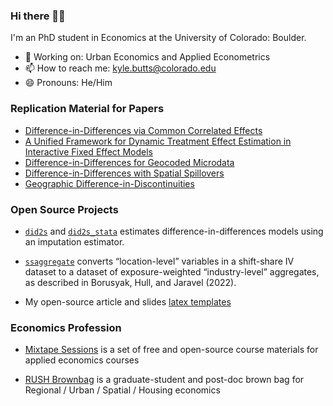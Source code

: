 ### Hi there 👋👋

I'm an PhD student in Economics at the University of Colorado: Boulder. 
- 🔩 Working on: Urban Economics and Applied Econometrics
- 📫 How to reach me: kyle.butts@colorado.edu
- 😄 Pronouns: He/Him


### Replication Material for Papers

- [Difference-in-Differences via Common Correlated Effects](https://github.com/kylebutts/Difference-in-Differences-via-CCE)
- [A Unified Framework for Dynamic Treatment Effect Estimation in Interactive Fixed Effect Models](https://github.com/kylebutts/Generalized-Imputation-Estimator)
- [Difference-in-Differences for Geocoded Microdata](https://github.com/kylebutts/Difference-in-Differences-Ring-Method)
- [Difference-in-Differences with Spatial Spillovers](https://github.com/kylebutts/Spatial-Spillover)
- [Geographic Difference-in-Discontinuities](https://github.com/kylebutts/Spatial-Difference-in-Discontinuities)


### Open Source Projects

- [`did2s`](https://github.com/kylebutts/did2s) and [`did2s_stata`](https://github.com/kylebutts/did2s_stata) estimates difference-in-differences models using an imputation estimator.

- [`ssaggregate`](https://github.com/kylebutts/ssaggregate) converts “location-level” variables in a shift-share IV dataset to a dataset of exposure-weighted “industry-level” aggregates, as described in Borusyak, Hull, and Jaravel (2022).

- My open-source article and slides [latex templates](https://github.com/kylebutts/templates)

### Economics Profession

- [Mixtape Sessions](https://github.com/Mixtape-Sessions/) is a set of free and open-source course materials for applied economics courses

- [RUSH Brownbag](https://rush-brownbag.netlify.app) is a graduate-student and post-doc brown bag for Regional / Urban / Spatial / Housing economics

